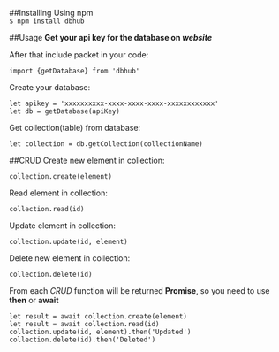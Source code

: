 ##Installing
Using npm  
`$ npm install dbhub`

##Usage
**Get your api key for the database on *website***    

After that include packet in your code:  

    import {getDatabase} from 'dbhub'

Create your database:  

    let apikey = 'xxxxxxxxxx-xxxx-xxxx-xxxx-xxxxxxxxxxxx'
    let db = getDatabase(apiKey)
    
Get collection(table) from database:  
    
    let collection = db.getCollection(collectionName)

##CRUD
Create new element in collection:
    
    collection.create(element)

Read element in collection:
    
    collection.read(id)

Update element in collection:

    collection.update(id, element)

Delete new element in collection:
    
    collection.delete(id)

From each *CRUD* function will be returned **Promise**, so you need
to use **then** or **await**  

    let result = await collection.create(element)
    let result = await collection.read(id)
    collection.update(id, element).then('Updated')
    collection.delete(id).then('Deleted')